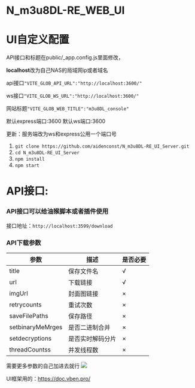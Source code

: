 # N_m3u8DL-RE_WEB_UI
# UI自定义配置
API接口和标题在public/_app.config.js里面修改，

**localhost**改为自己NAS的局域网ip或者域名

api接口`"VITE_GLOB_API_URL":"http://localhost:3600/"`

ws接口`"VITE_GLOB_WS_URL":"http://localhost:3600/"`

网站标题`"VITE_GLOB_WEB_TITLE":"m3u8DL_console"`

默认express端口:3600
默认ws端口:3600

更新：服务端改为ws和express公用一个端口号
1. `git clone https://github.com/aidenconst/N_m3u8DL-RE_UI_Server.git`
2. `cd N_m3u8DL-RE_UI_Server`
3. `npm install`
4. `npm start`


# API接口:
### API接口可以给油猴脚本或者插件使用
接口地址：`http://localhost:3599/download`
### API下载参数
参数  | 描述  | 是否必要
 ---- | ----- | ------  
title  | 保存文件名 | √
url  | 下载链接 | √
imgUrl  | 封面图链接 | ×
retrycounts  | 重试次数 | ×
saveFilePaths  | 保存路径 | ×
setbinaryMeMrges  | 是否二进制合并 | ×
setdecryptions  | 是否实时解码分片 | ×
threadCountss  | 并发线程数 | ×


需要更多参数的自己加进去就行
<img src="https://github.com/aidenconst/N_m3u8DL-RE_WEB_UI/blob/d67176fb2682ad3c1b1a7d9f82a65b2f3e8946aa/1.PNG">

UI框架用的：https://doc.vben.pro/
